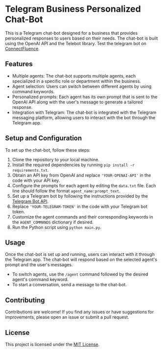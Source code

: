 # Telegram Business Personalized Chat-Bot

This is a Telegram chat-bot designed for a business that provides personalized responses to users based on their needs. The chat-bot is built using the OpenAI API and the Telebot library.
Test the telegram bot on [ConnectFluence](https://t.me/ConnectFluencebot).

## Features

- Multiple agents: The chat-bot supports multiple agents, each specialized in a specific role or department within the business.
- Agent selection: Users can switch between different agents by using command keywords.
- Personalized prompts: Each agent has its own prompt that is sent to the OpenAI API along with the user's message to generate a tailored response.
- Integration with Telegram: The chat-bot is integrated with the Telegram messaging platform, allowing users to interact with the bot through the Telegram app.

## Setup and Configuration

To set up the chat-bot, follow these steps:

1. Clone the repository to your local machine.
2. Install the required dependencies by running `pip install -r requirements.txt`.
3. Obtain an API key from OpenAI and replace `'YOUR-OPENAI-API'` in the code with your API key.
4. Configure the prompts for each agent by editing the `data.txt` file. Each line should follow the format `agent_name:prompt_text`.
5. Set up a Telegram bot by following the instructions provided by the [Telegram Bot API](https://core.telegram.org/bots#3-how-do-i-create-a-bot).
6. Replace `'YOUR-TELEGRAM-TOKEN'` in the code with your Telegram bot token.
7. Customize the agent commands and their corresponding keywords in the `AGENT_COMMANDS` dictionary if desired.
8. Run the Python script using `python main.py`.

## Usage

Once the chat-bot is set up and running, users can interact with it through the Telegram app. The chat-bot will respond based on the selected agent's prompt and the user's messages.

- To switch agents, use the `/agent` command followed by the desired agent's command keyword.
- To start a conversation, send a message to the chat-bot.

## Contributing

Contributions are welcome! If you find any issues or have suggestions for improvements, please open an issue or submit a pull request.

## License

This project is licensed under the [MIT License](LICENSE).

